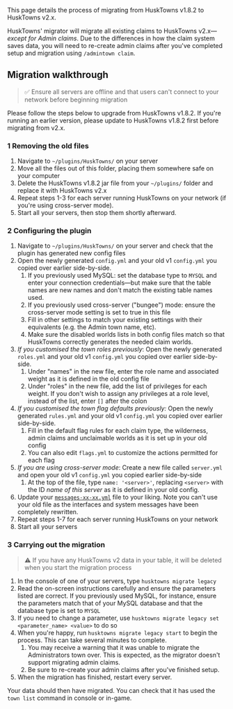 This page details the process of migrating from HuskTowns v1.8.2 to HuskTowns v2.x.

HuskTowns' migrator will migrate all existing claims to HuskTowns v2.x&mdash;*except for Admin claims*. Due to the differences in how the claim system saves data, you will need to re-create admin claims after you've completed setup and migration using `/admintown claim`.

## Migration walkthrough
> ✅ Ensure all servers are offline and that users can't connect to your network before beginning migration

Please follow the steps below to upgrade from HuskTowns v1.8.2. If you're running an earlier version, please update to HuskTowns v1.8.2 first before migrating from v2.x.

### 1 Removing the old files
1. Navigate to `~/plugins/HuskTowns/` on your server
2. Move all the files out of this folder, placing them somewhere safe on your computer
3. Delete the HuskTowns v1.8.2 jar file from your `~/plugins/` folder and replace it with HuskTowns v2.x
4. Repeat steps 1-3 for each server running HuskTowns on your network (if you're using cross-server mode).
5. Start all your servers, then stop them shortly afterward.

### 2 Configuring the plugin
1. Navigate to `~/plugins/HuskTowns/` on your server and check that the plugin has generated new config files
2. Open the newly generated `config.yml` and your old v1 `config.yml` you copied over earlier side-by-side.
   1. If you previously used MySQL: set the database type to `MYSQL` and enter your connection credentials&mdash;but make sure that the table names are new names and don't match the existing table names used.
   2. If you previously used cross-server ("bungee") mode: ensure the cross-server mode setting is set to true in this file
   3. Fill in other settings to match your existing settings with their equivalents (e.g. the Admin town name, etc). 
   4. Make sure the disabled worlds lists in both config files match so that HuskTowns correctly generates the needed claim worlds.
3. *If you customised the town roles previously*: Open the newly generated `roles.yml` and your old v1 `config.yml` you copied over earlier side-by-side.
   1. Under "names" in the new file, enter the role name and associated weight as it is defined in the old config file
   2. Under "roles" in the new file, add the list of privileges for each weight. If you don't wish to assign any privileges at a role level, instead of the list, enter `[]` after the colon
4. *If you customised the town flag defaults previously:* Open the newly generated `rules.yml` and your old v1 `config.yml` you copied over earlier side-by-side.
   1. Fill in the default flag rules for each claim type, the wilderness, admin claims and unclaimable worlds as it is set up in your old config
   2. You can also edit `flags.yml` to customize the actions permitted for each flag
5. *If you are using cross-server mode*: Create a new file called `server.yml` and open your old v1 `config.yml` you copied earlier side-by-side
   1. At the top of the file, type `name: '<server>'`, replacing `<server>` with the ID *name of this server* as it is defined in your old config.
6. Update your [`messages-xx-xx.yml`](config-files) file to your liking. Note you can't use your old file as the interfaces and system messages have been completely rewritten.
7. Repeat steps 1-7 for each server running HuskTowns on your network
8. Start all your servers

### 3 Carrying out the migration
> ⚠️ If you have any HuskTowns v2 data in your table, it will be deleted when you start the migration process

1. In the console of one of your servers, type `husktowns migrate legacy`
2. Read the on-screen instructions carefully and ensure the parameters listed are correct. If you previously used MySQL, for instance, ensure the parameters match that of your MySQL database and that the database type is set to `MYSQL`
3. If you need to change a parameter, use `husktowns migrate legacy set <parameter_name> <value>` to do so
4. When you're happy, run `husktowns migrate legacy start` to begin the process. This can take several minutes to complete.
   1. You may receive a warning that it was unable to migrate the Administrators town over. This is expected, as the migrator doesn't support migrating admin claims.
   2. Be sure to re-create your admin claims after you've finished setup.
5. When the migration has finished, restart every server.

Your data should then have migrated. You can check that it has used the `town list` command in console or in-game.